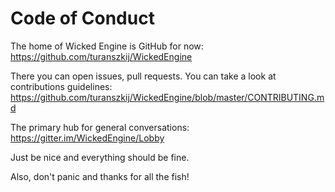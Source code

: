 # Code of Conduct

The home of Wicked Engine is GitHub for now: https://github.com/turanszkij/WickedEngine

There you can open issues, pull requests. You can take a look at contributions guidelines: https://github.com/turanszkij/WickedEngine/blob/master/CONTRIBUTING.md

The primary hub for general conversations: https://gitter.im/WickedEngine/Lobby

Just be nice and everything should be fine.

Also, don't panic and thanks for all the fish!

